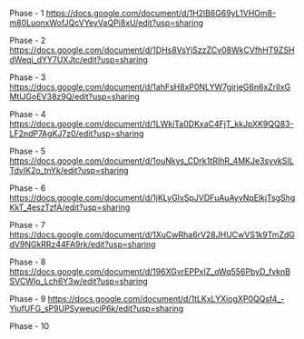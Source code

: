Phase - 1 https://docs.google.com/document/d/1H2lB6G69yL1VHOm8-m80LuonxWofJQcVYeyVaQPi8xU/edit?usp=sharing

Phase - 2 https://docs.google.com/document/d/1DHs8VsYjSzzZCv08WkCVfhHT9ZSHdWeqj_dYY7UXJtc/edit?usp=sharing

Phase - 3 https://docs.google.com/document/d/1ahFsH8xP0NLYW7girjeG6n6xZrIIxGMtlJGoEV38z9Q/edit?usp=sharing

Phase - 4 https://docs.google.com/document/d/1LWkiTa0DKxaC4FjT_kkJpXK9QQ83-LF2ndP7AgKJ7z0/edit?usp=sharing

Phase - 5 https://docs.google.com/document/d/1ouNkys_CDrk1tRIhR_4MKJe3syvkSILTdvIK2o_tnYk/edit?usp=sharing

Phase - 6 https://docs.google.com/document/d/1jKLyGIvSpJVDFuAuAyyNpElkjTsgShgKkT_4eszTzfA/edit?usp=sharing

Phase - 7 https://docs.google.com/document/d/1XuCwRha6rV28JHUCwVS1k9TmZdGdV9NGkRRz44FA9rk/edit?usp=sharing

Phase - 8 https://docs.google.com/document/d/196XGvrEPPxIZ_oWq556PbyD_fvknBSVCWIo_Lch6Y3w/edit?usp=sharing

Phase - 9 https://docs.google.com/document/d/1tLKxLYXiogXP0QQsf4_-YiufUFG_sP9UPSyweuciP6k/edit?usp=sharing

Phase - 10
